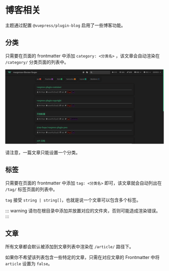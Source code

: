 # 博客相关

主题通过配置 `@vuepress/plugin-blog` 启用了一些博客功能。

## 分类

只需要在页面的 frontmatter 中添加 `category: <分类名>` ，该文章会自动渲染在 `/category/` 分类页面的列表中。

![category](./assets/category.png)

请注意，一篇文章只能设置一个分类。

## 标签

只需要在页面的 frontmatter 中添加 `tag: <分类名>` 即可，该文章就会自动列出在 `/tag/` 标签页面的列表中。

`tag` 接受 `string | string[]`，也就是说一个文章可以包含多个标签。

::: warning
请勿在根目录中添加并放置对应的文件夹，否则可能造成渲染错误。
:::

## 文章

所有文章都会默认被添加到文章列表中渲染在 `/article/` 路径下。

如果你不希望该列表包含一些特定的文章，只需在对应文章的 Frontmatter 中将 `article` 设置为 `false`。
